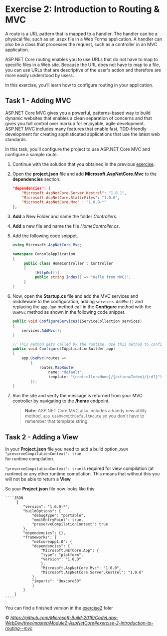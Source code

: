 <a name="Exercise2" ></a>
# Exercise 2: Introduction to Routing & MVC #

A route is a URL pattern that is mapped to a handler. The handler can be a physical file, such as an .aspx file in a Web Forms application. A handler can also be a class that processes the request, such as a controller in an MVC application.

ASP.NET Core routing enables you to use URLs that do not have to map to specific files in a Web site. Because the URL does not have to map to a file, you can use URLs that are descriptive of the user's action and therefore are more easily understood by users.

In this exercise, you'll learn how to configure routing in your application.

## Task 1 - Adding MVC ##

ASP.NET Core MVC gives you a powerful, patterns-based way to build dynamic websites that enables a clean separation of concerns and that gives you full control over markup for enjoyable, agile development. ASP.NET MVC includes many features that enable fast, TDD-friendly development for creating sophisticated applications that use the latest web standards.

In this task, you'll configure the project to use ASP.NET Core MVC and configure a sample route.

1. Continue with the solution that you obtained in the previous [exercise](/blob/master/Exercise1.md).

1. Open the **project.json** file and add **Microsoft.AspNetCore.Mvc** to the **dependencies** section.

	````JSON
	"dependencies": {
		"Microsoft.AspNetCore.Server.Kestrel": "1.0.1",
    	"Microsoft.AspNetCore.StaticFiles": "1.0.0",
		"Microsoft.AspNetCore.Mvc" : "1.0.0-*"
	},
	````

1. **Add** a New Folder and name the folder _Controllers_.

1. **Add** a new file and name the file _HomeController.cs_.

1. Add the following code snippet.

	````C#
	using Microsoft.AspNetCore.Mvc;

	namespace ConsoleApplication
	{
		 public class HomeController : Controller
		 {
			  [HttpGet()]
			  public string Index() => "Hello from MVC!";
		 }
	}
	````

1. Now, open the **Startup.cs** file and add the MVC services and middleware to the configuration, adding `services.AddMvc()` and replacing the `app.Run` method call in the **Configure** method with the `UseMvc` method as shown in the following code snippet.

	````C#
    public void ConfigureServices(IServiceCollection services)
    {
        services.AddMvc();
    }

    // This method gets called by the runtime. Use this method to configure the HTTP request pipeline.
    public void Configure(IApplicationBuilder app)
    {
        app.UseMvc(routes =>
            {
                routes.MapRoute(
                    name: "default",
                    template: "{controller=Home}/{action=Index}/{id?}");
            });
    }
	````

1. Run the site and verify the message is returned from your MVC controller by navigating to the **/home** endpoint.

	> **Note:** ASP.NET Core MVC also includes a handy new utility method, `app.UseMvcWithDefaultRoute` so you don't have to remember that template string.

## Task 2 - Adding a View

In your **Project.json** file you need to add a build option,````JSON "preserveCompilationContext": true````  
for runtime compilation.

    

````"preserveCompilationContext": true```` is required for view compilation (at runtime) 
or any other runtime compilation. This means that without this you will not be able to 
return a **View**

So your **Project.json** file now looks like this:

	````JSON
		 {
			"version": "1.0.0-*",
			"buildOptions": {
				"debugType": "portable",
				"emitEntryPoint": true,
				"preserveCompilationContext": true
			},
			"dependencies": {},
			"frameworks": {
				"netcoreapp1.0": {
				"dependencies": {
					"Microsoft.NETCore.App": {
					"type": "platform",
					"version": "1.0.0"
					},
					"Microsoft.AspNetCore.Mvc": "1.0.0",
					"Microsoft.AspNetCore.Server.Kestrel": "1.0.0"
				},
				"imports": "dnxcore50"
				}
			}
		}
	````


You can find a finished version in the [exercise2](https://github.com/keacore/intro/tree/master/exercise2) foler

&copy; <i>https://github.com/Microsoft-Build-2016/CodeLabs-WebDev/tree/master/Module2-AspNetCore#exercise-2-introduction-to-routing--mvc</i>
